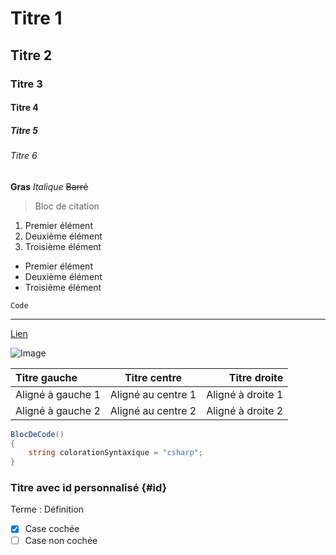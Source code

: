 # Titre 1
## Titre 2
### Titre 3
#### Titre 4
##### Titre 5
###### Titre 6

**Gras**
*Italique*
~~Barré~~

> Bloc de citation

1. Premier élément
2. Deuxième élément
3. Troisième élément

- Premier élément
- Deuxième élément
- Troisième élément

`Code`

---

[Lien](https://www.markdownguide.org/cheat-sheet/)

![Image]()

|Titre gauche|Titre centre|Titre droite|
|:---|:----:|---:|
|Aligné à gauche 1|Aligné au centre 1|Aligné à droite 1|
|Aligné à gauche 2|Aligné au centre 2|Aligné à droite 2|

```csharp
BlocDeCode()
{
	string colorationSyntaxique = "csharp";
}
```

### Titre avec id personnalisé {#id}

Terme
: Définition

- [x] Case cochée
- [ ] Case non cochée